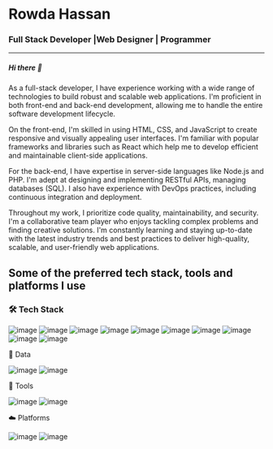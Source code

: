<h1>Rowda Hassan</h1>

<h3>Full Stack Developer |Web Designer | Programmer</h3>
<hr>
<h5>Hi there 👋</h5>
<p>As a full-stack developer, I have experience working with a wide range of technologies to build robust and scalable web applications. I'm proficient in both front-end and back-end development, allowing me to handle the entire software development lifecycle.</p>
<p>On the front-end, I'm skilled in using HTML, CSS, and JavaScript to create responsive and visually appealing user interfaces. I'm familiar with popular frameworks and libraries such as React which help me to develop efficient and maintainable client-side applications.</p>
<p>For the back-end, I have expertise in server-side languages like Node.js and PHP. I'm adept at designing and implementing RESTful APIs, managing databases (SQL). I also have experience with DevOps practices, including continuous integration and deployment.</p>
<p>Throughout my work, I prioritize code quality, maintainability, and security. I'm a collaborative team player who enjoys tackling complex problems and finding creative solutions. I'm constantly learning and staying up-to-date with the latest industry trends and best practices to deliver high-quality, scalable, and user-friendly web applications.</p>

<h2>Some of the preferred tech stack, tools and platforms I use</h2>

<h3>🛠️ Tech Stack</h3>

![image](https://github.com/firodina/firodina/assets/169522158/ff324362-10f4-4f60-a737-2d3c200dfd32)
![image](https://github.com/firodina/firodina/assets/169522158/082c2839-0e70-4edc-85a1-edb4def97d14)
![image](https://github.com/firodina/firodina/assets/169522158/69281621-df97-4548-9dc3-30bad9535527)
![image](https://github.com/firodina/firodina/assets/169522158/6aea0270-87de-4614-a82c-f2b73e244d6f)
![image](https://github.com/firodina/firodina/assets/169522158/ae0e85f3-ac9a-4c2a-8d04-dd41afc4600b)
![image](https://github.com/firodina/firodina/assets/169522158/713568a3-aa1c-41a0-829f-d704ce176595)
![image](https://github.com/firodina/firodina/assets/169522158/ee212220-c5f1-444a-9eb6-fc18e0f9bc3a)
![image](https://github.com/firodina/firodina/assets/169522158/46792c81-f715-4ad9-b081-9612ab7ec470)
![image](https://github.com/firodina/firodina/assets/169522158/997daad2-55c6-4792-80fc-e20be0ec3cb5)
![image](https://github.com/firodina/firodina/assets/169522158/3eb2a05d-ff99-49f7-b7c6-b4896a881fe3)

💾  Data

![image](https://github.com/firodina/firodina/assets/169522158/b475349b-6e82-4494-bcde-eb70b98cb8df)
![image](https://github.com/firodina/firodina/assets/169522158/fc2bd28d-275d-4b1b-a236-4e67f1474f14)

🔧  Tools

![image](https://github.com/firodina/firodina/assets/169522158/f2bb59ff-3f0e-4bc5-bf3d-1350cbbe4317)
![image](https://github.com/firodina/firodina/assets/169522158/9e9b8b86-6900-489b-a7b6-86545295e9ee)

☁️   Platforms

![image](https://github.com/firodina/firodina/assets/169522158/e7286de5-993e-4e06-bd6d-fd5ceeceae68)
![image](https://github.com/firodina/firodina/assets/169522158/ad8ca05a-2e08-4a51-8897-9d303b879450)






<!---
firodina/firodina is a ✨ special ✨ repository because its `README.md` (this file) appears on your GitHub profile.
You can click the Preview link to take a look at your changes.
--->
